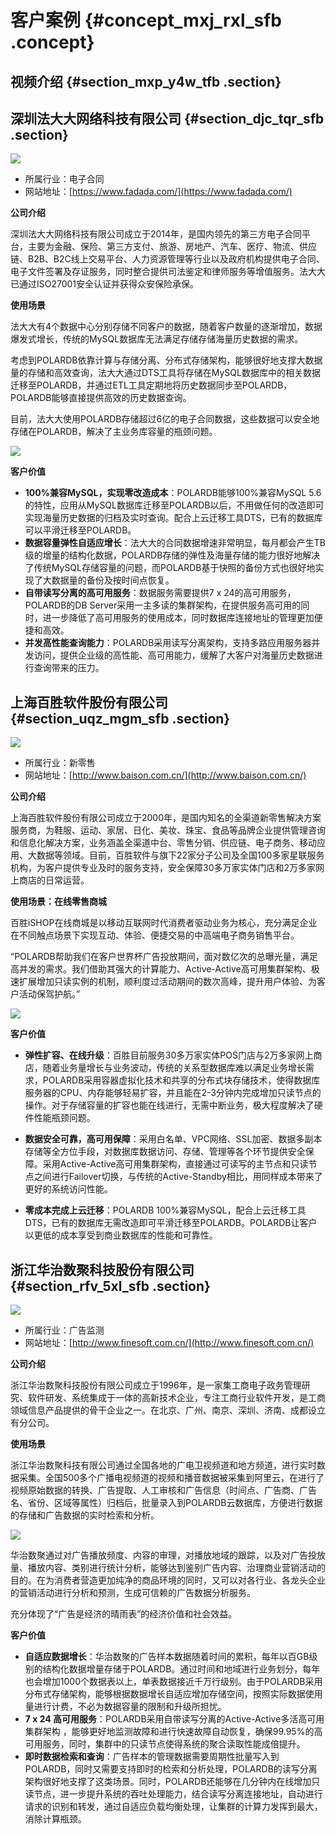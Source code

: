 # 客户案例 {#concept_mxj_rxl_sfb .concept}

## 视频介绍 {#section_mxp_y4w_tfb .section}



## 深圳法大大网络科技有限公司 {#section_djc_tqr_sfb .section}

![](http://static-aliyun-doc.oss-cn-hangzhou.aliyuncs.com/assets/img/60911/154216387030858_zh-CN.png)

-   所属行业：电子合同
-   网站地址：[https://www.fadada.com/](https://www.fadada.com/)

**公司介绍**

深圳法大大网络科技有限公司成立于2014年，是国内领先的第三方电子合同平台，主要为金融、保险、第三方支付、旅游、房地产、汽车、医疗、物流、供应链、B2B、B2C线上交易平台、人力资源管理等行业以及政府机构提供电子合同、电子文件签署及存证服务，同时整合提供司法鉴定和律师服务等增值服务。法大大已通过ISO27001安全认证并获得众安保险承保。

**使用场景**

法大大有4个数据中心分别存储不同客户的数据，随着客户数量的逐渐增加，数据爆发式增长，传统的MySQL数据库无法满足存储存储海量历史数据的需求。

考虑到POLARDB依靠计算与存储分离、分布式存储架构，能够很好地支撑大数据量的存储和高效查询，法大大通过DTS工具将存储在MySQL数据库中的相关数据迁移至POLARDB，并通过ETL工具定期地将历史数据同步至POLARDB，POLARDB能够直接提供高效的历史数据查询。

目前，法大大使用POLARDB存储超过6亿的电子合同数据，这些数据可以安全地存储在POLARDB，解决了主业务库容量的瓶颈问题。

![](http://static-aliyun-doc.oss-cn-hangzhou.aliyuncs.com/assets/img/60911/154216387030860_zh-CN.png)

**客户价值**

-   **100%兼容MySQL，实现零改造成本**：POLARDB能够100%兼容MySQL 5.6的特性，应用从MySQL数据库迁移至POLARDB以后，不用做任何的改造即可实现海量历史数据的归档及实时查询。配合上云迁移工具DTS，已有的数据库可以平滑迁移至POLARDB。
-   **数据容量弹性自适应增长**：法大大的合同数据增速非常明显，每月都会产生TB级的增量的结构化数据，POLARDB存储的弹性及海量存储的能力很好地解决了传统MySQL存储容量的问题，而POLARDB基于快照的备份方式也很好地实现了大数据量的备份及按时间点恢复。
-   **自带读写分离的高可用服务**：数据服务需要提供7 x 24的高可用服务，POLARDB的DB Server采用一主多读的集群架构，在提供服务高可用的同时，进一步降低了高可用服务的使用成本，同时数据库连接地址的管理更加便捷和高效。
-   **并发高性能查询能力**：POLARDB采用读写分离架构，支持多路应用服务器并发访问，提供企业级的高性能、高可用能力，缓解了大客户对海量历史数据进行查询带来的压力。

## 上海百胜软件股份有限公司 {#section_uqz_mgm_sfb .section}

![](http://static-aliyun-doc.oss-cn-hangzhou.aliyuncs.com/assets/img/60911/154216387030640_zh-CN.png)

-   所属行业：新零售
-   网站地址：[http://www.baison.com.cn/](http://www.baison.com.cn/)

**公司介绍**

上海百胜软件股份有限公司成立于2000年，是国内知名的全渠道新零售解决方案服务商，为鞋服、运动、家居、日化、美妆、珠宝、食品等品牌企业提供管理咨询和信息化解决方案，业务涵盖全渠道中台、零售分销、供应链、电子商务、移动应用、大数据等领域。目前，百胜软件与旗下22家分子公司及全国100多家星联服务机构，为客户提供专业及时的服务支持，安全保障30多万家实体门店和2万多家网上商店的日常运营。

**使用场景：在线零售商城**

百胜iSHOP在线商城是以移动互联网时代消费者驱动业务为核心，充分满足企业在不同触点场景下实现互动、体验、便捷交易的中高端电子商务销售平台。

“POLARDB帮助我们在客户世界杯广告投放期间，面对数亿次的总曝光量，满足高并发的需求。我们借助其强大的计算能力、Active-Active高可用集群架构、极速扩展增加只读实例的机制，顺利度过活动期间的数次高峰，提升用户体验、为客户活动保驾护航。”

![](http://static-aliyun-doc.oss-cn-hangzhou.aliyuncs.com/assets/img/60911/154216387130844_zh-CN.png)

**客户价值**

-   **弹性扩容、在线升级**：百胜目前服务30多万家实体POS门店与2万多家网上商店，随着业务量增长与业务波动，传统的关系型数据库难以满足业务增长需求，POLARDB采用容器虚拟化技术和共享的分布式块存储技术，使得数据库服务器的CPU、内存能够轻易扩容，并且能在2-3分钟内完成增加只读节点的操作。对于存储容量的扩容也能在线进行，无需中断业务，极大程度解决了硬件性能瓶颈问题。

-   **数据安全可靠，高可用保障**：采用白名单、VPC网络、SSL加密、数据多副本存储等全方位手段，对数据库数据访问、存储、管理等各个环节提供安全保障。采用Active-Active高可用集群架构，直接通过可读写的主节点和只读节点之间进行Failover切换，与传统的Active-Standby相比，用同样成本带来了更好的系统访问性能。
-   **零成本完成上云迁移**：POLARDB 100%兼容MySQL，配合上云迁移工具DTS，已有的数据库无需改造即可平滑迁移至POLARDB。POLARDB让客户以更低的成本享受到商业数据库的性能和可靠性。

## 浙江华治数聚科技股份有限公司 {#section_rfv_5xl_sfb .section}

![](http://static-aliyun-doc.oss-cn-hangzhou.aliyuncs.com/assets/img/60911/154216387130634_zh-CN.png)

-   所属行业：广告监测
-   网站地址：[http://www.finesoft.com.cn/](http://www.finesoft.com.cn/)

**公司介绍**

浙江华治数聚科技股份有限公司成立于1996年，是一家集工商电子政务管理研究、软件研发、系统集成于一体的高新技术企业，专注工商行业软件开发，是工商领域信息产品提供的骨干企业之一。在北京、广州、南京、深圳、济南、成都设立有分公司。

**使用场景**

浙江华治数聚科技有限公司通过全国各地的广电卫视频道和地方频道，进行实时数据采集。全国500多个广播电视频道的视频和播音数据被采集到阿里云，在进行了视频原始数据的转换、广告提取、人工审核和广告信息（时间点、广告商、广告名、省份、区域等属性）归档后，批量录入到POLARDB云数据库，方便进行数据的存储和广告数据的实时检索和分析。

![](http://static-aliyun-doc.oss-cn-hangzhou.aliyuncs.com/assets/img/60911/154216387130636_zh-CN.png)

华治数聚通过对广告播放频度、内容的审理，对播放地域的跟踪，以及对广告投放量、播放内容、类别进行统计分析，能够达到鉴别广告内容、治理商业营销活动的目的。在为消费者营造更加纯净的商品环境的同时，又可以对各行业、各龙头企业的营销活动进行分析和预测，生成可信赖的广告数据分析服务。

充分体现了“广告是经济的晴雨表”的经济价值和社会效益。

**客户价值**

-   **自适应数据增长**：华治数聚的广告样本数据随着时间的累积，每年以百GB级别的结构化数据增量存储于POLARDB。通过时间和地域进行业务划分，每年也会增加1000个数据表以上，单表数据接近千万行级别。由于POLARDB采用分布式存储架构，能够根据数据增长自适应增加存储空间，按照实际数据使用量进行计费，不必为数据容量的限制和升级所担忧。
-   **7 x 24 高可用服务**：POLARDB采用自带读写分离的Active-Active多活高可用集群架构 ，能够更好地监测故障和进行快速故障自动恢复，确保99.95%的高可用服务，同时，集群中的只读节点使得系统的聚合读取性能成倍提升。
-   **即时数据检索和查询**：广告样本的管理数据需要周期性批量写入到POLARDB，同时又需要支持即时的检索和分析处理，POLARDB的读写分离架构很好地支撑了这类场景。同时，POLARDB还能够在几分钟内在线增加只读节点，进一步提升系统的吞吐处理能力，结合读写分离连接地址，自动进行请求的识别和转发，通过自适应负载均衡处理，让集群的计算力发挥到最大，消除计算瓶颈。

